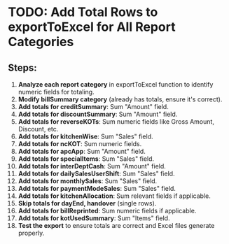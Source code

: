 # TODO: Add Total Rows to exportToExcel for All Report Categories

## Steps:
1. **Analyze each report category** in exportToExcel function to identify numeric fields for totaling.
2. **Modify billSummary category** (already has totals, ensure it's correct).
3. **Add totals for creditSummary**: Sum "Amount" field.
4. **Add totals for discountSummary**: Sum "Amount" field.
5. **Add totals for reverseKOTs**: Sum numeric fields like Gross Amount, Discount, etc.
6. **Add totals for kitchenWise**: Sum "Sales" field.
7. **Add totals for ncKOT**: Sum numeric fields.
8. **Add totals for apcApp**: Sum "Amount" field.
9. **Add totals for specialItems**: Sum "Sales" field.
10. **Add totals for interDeptCash**: Sum "Amount" field.
11. **Add totals for dailySalesUserShift**: Sum "Sales" field.
12. **Add totals for monthlySales**: Sum "Sales" field.
13. **Add totals for paymentModeSales**: Sum "Sales" field.
14. **Add totals for kitchenAllocation**: Sum relevant fields if applicable.
15. **Skip totals for dayEnd, handover** (single rows).
16. **Add totals for billReprinted**: Sum numeric fields if applicable.
17. **Add totals for kotUsedSummary**: Sum "Items" field.
18. **Test the export** to ensure totals are correct and Excel files generate properly.
